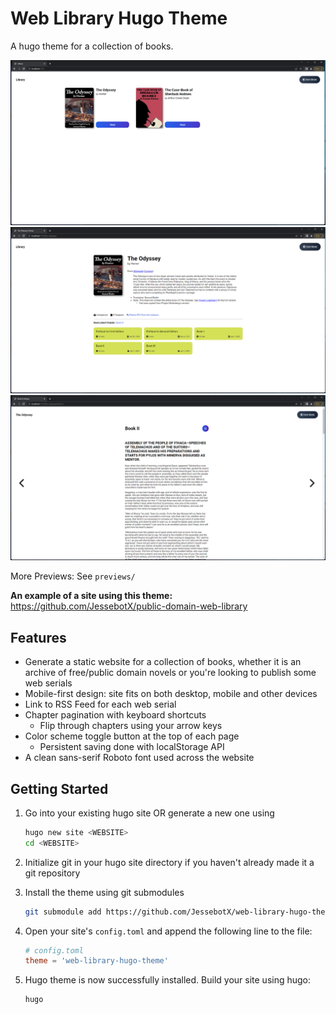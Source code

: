 # Web Library Hugo Theme

A hugo theme for a collection of books.

![Example Index](previews/desktop-index.png)
![Example Serial Index](previews/serial-index.png)
![Example Serial Chapter](previews/serial-chapter.png)

More Previews: See `previews/`

**An example of a site using this theme:** <https://github.com/JessebotX/public-domain-web-library>


## Features
* Generate a static website for a collection of books,
  whether it is an archive of free/public domain novels or
  you're looking to publish some web serials
* Mobile-first design: site fits on both desktop, mobile and
  other devices
* Link to RSS Feed for each web serial
* Chapter pagination with keyboard shortcuts
  * Flip through chapters using your arrow keys
* Color scheme toggle button at the top of each page
  * Persistent saving done with localStorage API
* A clean sans-serif Roboto font used across the website

## Getting Started
1. Go into your existing hugo site OR generate a new one
   using
   
   ```bash
   hugo new site <WEBSITE>
   cd <WEBSITE>
   ```

2. Initialize git in your hugo site directory if you haven't
   already made it a git repository
3. Install the theme using git submodules

   ```bash
   git submodule add https://github.com/JessebotX/web-library-hugo-theme themes/web-library-hugo-theme
   ```

4. Open your site's `config.toml` and append the following
   line to the file:

   ```toml
   # config.toml
   theme = 'web-library-hugo-theme'
   ```

5. Hugo theme is now successfully installed. Build your site
   using hugo:

   ```sh
   hugo
   ```
